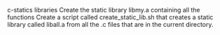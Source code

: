 c-statics libraries Create the static library libmy.a containing all the functions Create a script called create_static_lib.sh that creates a static library called liball.a from all the .c files that are in the current directory.
